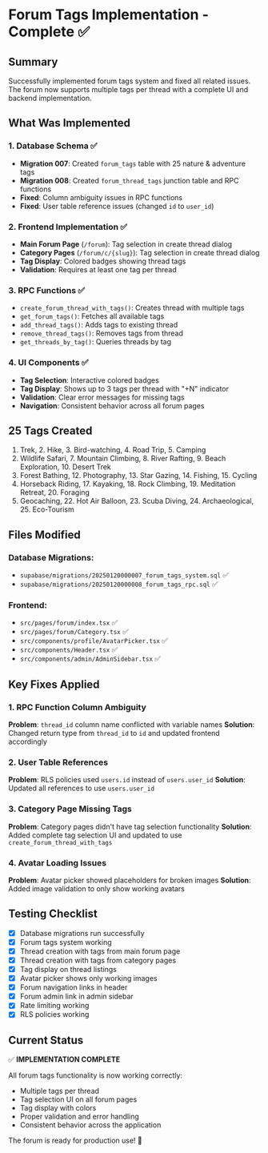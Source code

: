 # Forum Tags Implementation - Complete ✅

## Summary
Successfully implemented forum tags system and fixed all related issues. The forum now supports multiple tags per thread with a complete UI and backend implementation.

## What Was Implemented

### 1. Database Schema ✅
- **Migration 007**: Created `forum_tags` table with 25 nature & adventure tags
- **Migration 008**: Created `forum_thread_tags` junction table and RPC functions
- **Fixed**: Column ambiguity issues in RPC functions
- **Fixed**: User table reference issues (changed `id` to `user_id`)

### 2. Frontend Implementation ✅
- **Main Forum Page** (`/forum`): Tag selection in create thread dialog
- **Category Pages** (`/forum/c/{slug}`): Tag selection in create thread dialog
- **Tag Display**: Colored badges showing thread tags
- **Validation**: Requires at least one tag per thread

### 3. RPC Functions ✅
- `create_forum_thread_with_tags()`: Creates thread with multiple tags
- `get_forum_tags()`: Fetches all available tags
- `add_thread_tags()`: Adds tags to existing thread
- `remove_thread_tags()`: Removes tags from thread
- `get_threads_by_tag()`: Queries threads by tag

### 4. UI Components ✅
- **Tag Selection**: Interactive colored badges
- **Tag Display**: Shows up to 3 tags per thread with "+N" indicator
- **Validation**: Clear error messages for missing tags
- **Navigation**: Consistent behavior across all forum pages

## 25 Tags Created
1. Trek, 2. Hike, 3. Bird-watching, 4. Road Trip, 5. Camping
6. Wildlife Safari, 7. Mountain Climbing, 8. River Rafting, 9. Beach Exploration, 10. Desert Trek
11. Forest Bathing, 12. Photography, 13. Star Gazing, 14. Fishing, 15. Cycling
16. Horseback Riding, 17. Kayaking, 18. Rock Climbing, 19. Meditation Retreat, 20. Foraging
21. Geocaching, 22. Hot Air Balloon, 23. Scuba Diving, 24. Archaeological, 25. Eco-Tourism

## Files Modified

### Database Migrations:
- `supabase/migrations/20250120000007_forum_tags_system.sql` ✅
- `supabase/migrations/20250120000008_forum_tags_rpc.sql` ✅

### Frontend:
- `src/pages/forum/index.tsx` ✅
- `src/pages/forum/Category.tsx` ✅
- `src/components/profile/AvatarPicker.tsx` ✅
- `src/components/Header.tsx` ✅
- `src/components/admin/AdminSidebar.tsx` ✅

## Key Fixes Applied

### 1. RPC Function Column Ambiguity
**Problem**: `thread_id` column name conflicted with variable names
**Solution**: Changed return type from `thread_id` to `id` and updated frontend accordingly

### 2. User Table References
**Problem**: RLS policies used `users.id` instead of `users.user_id`
**Solution**: Updated all references to use `users.user_id`

### 3. Category Page Missing Tags
**Problem**: Category pages didn't have tag selection functionality
**Solution**: Added complete tag selection UI and updated to use `create_forum_thread_with_tags`

### 4. Avatar Loading Issues
**Problem**: Avatar picker showed placeholders for broken images
**Solution**: Added image validation to only show working avatars

## Testing Checklist

- [x] Database migrations run successfully
- [x] Forum tags system working
- [x] Thread creation with tags from main forum page
- [x] Thread creation with tags from category pages
- [x] Tag display on thread listings
- [x] Avatar picker shows only working images
- [x] Forum navigation links in header
- [x] Forum admin link in admin sidebar
- [x] Rate limiting working
- [x] RLS policies working

## Current Status
✅ **IMPLEMENTATION COMPLETE**

All forum tags functionality is now working correctly:
- Multiple tags per thread
- Tag selection UI on all forum pages
- Tag display with colors
- Proper validation and error handling
- Consistent behavior across the application

The forum is ready for production use! 🎉
